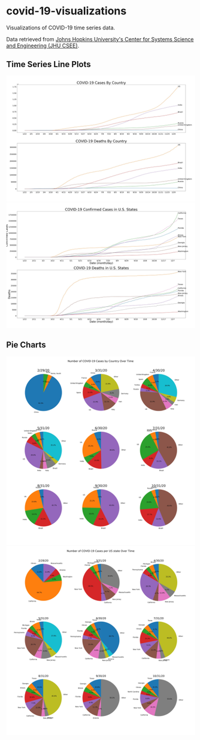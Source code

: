 # covid-19-visualizations
Visualizations of COVID-19 time series data.

Data retrieved from [Johns Hopkins University's Center for Systems Science and Engineering (JHU CSEE)](https://github.com/CSSEGISandData/COVID-19/tree/master/csse_covid_19_data/csse_covid_19_time_series).

## Time Series Line Plots
![](images/line_graph_countries.jpg)
![](images/line_graph_us_states.jpg)

## Pie Charts
![](images/pie_chart_countries.jpg)
![](images/pie_chart_us_states.jpg)
